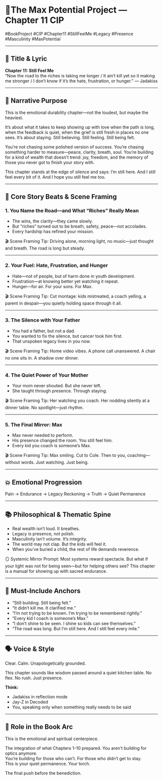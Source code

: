 # 📘The Max Potential Project — Chapter 11 CIP

#BookProject #CIP #Chapter11 #StillFeelMe #Legacy #Presence #Masculinity #MaxPotential

---

## 🎵 Title & Lyric
**Chapter 11: Still Feel Me**  
“Now the road to the riches is taking me longer / It ain’t kill yet so it making me stronger / I don’t know if it’s the hate, frustration, or hunger.” — Jadakiss

---

## 🎯 Narrative Purpose

This is the emotional durability chapter—not the loudest, but maybe the heaviest.

It’s about what it takes to keep showing up with love when the path is long, when the feedback is quiet, when the grief is still fresh in places no one sees. It’s about staying. Still believing. Still feeling. Still being felt.

You’re not chasing some polished version of success. You’re chasing something harder to measure—peace, clarity, breath, soul. You’re building for a kind of wealth that doesn’t trend: joy, freedom, and the memory of those you never got to finish your story with.

This chapter stands at the edge of silence and says: I’m still here. And I still feel every bit of it. And I hope you still feel me too.

---

## 🔑 Core Story Beats & Scene Framing

### 1. You Name the Road—and What “Riches” Really Mean
- The wins, the clarity—they came slowly.
- But “riches” turned out to be breath, safety, peace—not accolades.
- Every hardship has refined your mission.

🎬 Scene Framing Tip:
Driving alone, morning light, no music—just thought and breath. The road is long but steady.

---

### 2. Your Fuel: Hate, Frustration, and Hunger
- Hate—not of people, but of harm done in youth development.
- Frustration—at knowing better yet watching it repeat.
- Hunger—for air. For your sons. For Max.

🎬 Scene Framing Tip:
Cut montage: kids mistreated, a coach yelling, a parent in despair—you quietly holding space through it all.

---

### 3. The Silence with Your Father
- You had a father, but not a dad.
- You wanted to fix the silence, but cancer took him first.
- That unspoken legacy lives in you now.

🎬 Scene Framing Tip:
Home video vibes. A phone call unanswered. A chair no one sits in. A shadow over dinner.

---

### 4. The Quiet Power of Your Mother
- Your mom never shouted. But she never left.
- She taught through presence. Through staying.

🎬 Scene Framing Tip:
Her watching you coach. Her nodding silently at a dinner table. No spotlight—just rhythm.

---

### 5. The Final Mirror: Max
- Max never needed to perform.
- His presence changed the room. You still feel him.
- Every kid you coach is someone’s Max.

🎬 Scene Framing Tip:
Max smiling. Cut to Cole. Then to you, coaching—without words. Just watching. Just being.

---

## 💥 Emotional Progression

Pain → Endurance → Legacy Reckoning → Truth → Quiet Permanence

---

## 📚 Philosophical & Thematic Spine

- Real wealth isn’t loud. It breathes.
- Legacy is presence, not polish.
- Masculinity isn’t volume. It’s integrity.
- The world may not clap. But the kids will feel it.
- When you’ve buried a child, the rest of life demands reverence.

🪞 Systemic Mirror Prompt:
Most systems reward spectacle. But what if your light was not for being seen—but for helping others see? This chapter is a manual for showing up with sacred endurance.

---

## 📌 Must-Include Anchors

- “Still building. Still being felt.”
- “It didn’t kill me. It clarified me.”
- “I’m not trying to be known. I’m trying to be remembered rightly.”
- “Every kid I coach is someone’s Max.”
- “I don’t shine to be seen. I shine so kids can see themselves.”
- “The road was long. But I’m still here. And I still feel every mile.”

---

## 🗣 Voice & Style

Clear. Calm. Unapologetically grounded.

This chapter sounds like wisdom passed around a quiet kitchen table. No flex. No rush. Just presence.

**Think:**
- Jadakiss in reflection mode
- Jay-Z in Decoded
- You, speaking only when something really needs to be said

---

## 🧩 Role in the Book Arc

This is the emotional and spiritual centerpiece.

The integration of what Chapters 1–10 prepared. You aren’t building for optics anymore.  
You’re building for those who can’t. For those who didn’t get to stay.  
This is your quiet permanence. Your torch.

The final push before the benediction.